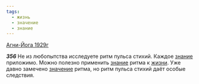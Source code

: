 ```yaml
---
tags:
  - жизнь
  - значение
  - знание
---
```


[Агни-Йога 1929г](/agni/1929)

___356___
Не из любопытства исследуете ритм пульса стихий. Каждое [знание](/tag/#знание) приложимо. Можно полезно применить [знание](/tag/#знание) ритма к [жизни](/tag/#жизнь). Уже давно замечено [значение](/tag/#значение) ритма, но ритм пульса стихий даёт особые следствия.